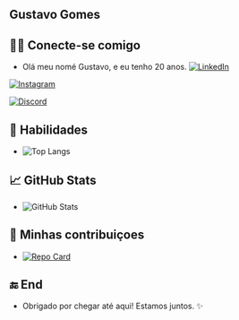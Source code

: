 ## Gustavo Gomes

## 👨‍💻 Conecte-se comigo
- Olá meu nomé Gustavo, e eu tenho 20 anos.
[![LinkedIn](https://img.shields.io/badge/LinkedIn-0077B5?style=for-the-badge&logo=linkedin&logoColor=white)](https://www.linkedin.com/in/gustavo-gomes-b35a38211/)

[![Instagram](https://img.shields.io/badge/-Instagram-%23E4405F?style=for-the-badge&logo=instagram&logoColor=white)](https://www.instagram.com/gomees_012/)

[![Discord](https://img.shields.io/badge/Discord-7289DA?style=for-the-badge&logo=discord&logoColor=white)](https://discord.com/channels/@qv1337/)

## 💪 Habilidades
- ![Top Langs](https://github-readme-stats-git-masterrstaa-rickstaa.vercel.app/api/top-langs/?username=Goomez0122&layout=compact&bg_color=000&border_color=30A3DC&title_color=E94D5F&text_color=FFF)

## 📈 GitHub Stats
- ![GitHub Stats](https://github-readme-stats.vercel.app/api?username=Goomez0122&theme=transparent&bg_color=000&border_color=30A3DC&show_icons=true&icon_color=30A3DC&title_color=E94D5F&text_color=FFF)

## 🤝 Minhas contribuiçoes
- [![Repo Card](https://github-readme-stats.vercel.app/api/pin/?username=Goomez0122&repo=SEUREPOSITORIO&bg_color=000&border_color=30A3DC&show_icons=true&icon_color=30A3DC&title_color=E94D5F&text_color=FFF)](https://github.com/Goomez0122/dio-lab-open-source)
## 🔚 End
- Obrigado por chegar até aqui! Estamos juntos. ✨